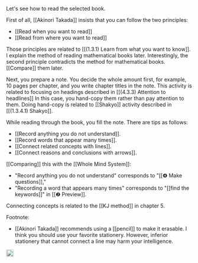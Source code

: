 
Let's see how to read the selected book.

First of all, [[Akinori Takada]] insists that you can follow the two principles:

- [[Read when you want to read]]
- [[Read from where you want to read]]

Those principles are related to [[(1.3.1) Learn from what you want to know]]. I explain the method of reading mathematical books later. Interestingly, the second principle contradicts the method for mathematical books. [[Compare]] them later.

Next, you prepare a note. You decide the whole amount first, for example, 10 pages per chapter, and you write chapter titles in the note. This activity is related to focusing on headings described in [[(4.3.3) Attention to headlines]] In this case, you hand-copy them rather than pay attention to them. Doing hand-copy is related to [[Shakyo]] activity described in [[(1.3.4.1) Shakyo]].

While reading through the book, you fill the note. There are tips as follows:

- [[Record anything you do not understand]].
- [[Record words that appear many times]].
- [[Connect related concepts with lines]].
- [[Connect reasons and conclusions with arrows]].

[[Comparing]] this with the [[Whole Mind System]]:

- "Record anything you do not understand" corresponds to "[[❹ Make questions]],"
- "Recording a word that appears many times" corresponds to "[[find the keywords]]" in [[❷ Preview]].

Connecting concepts is related to the [[KJ method]] in chapter 5.

Footnote:

- [[Akinori Takada]] recommends using a [[pencil]] to make it erasable. I think you should use your favorite stationery. However, inferior stationery that cannot connect a line may harm your intelligence.

<img src='https://scrapbox.io/api/pages/nishio/en/icon' alt='en.icon' height="19.5"/>